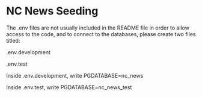 # NC News Seeding

The .env files are not usually included in the README file in order to allow access to the code, and to connect to the databases, please create two files titled:

.env.development

.env.test

Inside .env.development, write PGDATABASE=nc_news

Inside .env.test, write PGDATABASE=nc_news_test
